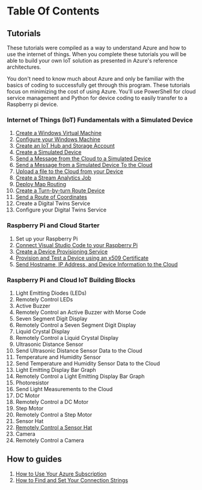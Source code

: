 # Table Of Contents

## Tutorials

These tutorials were compiled as a way to understand Azure and how to use the internet of things. When you complete these tutorials you will be able to build your own IoT solution as presented in Azure's reference architectures.

You don't need to know much about Azure and only be familiar with the basics of coding to successfully get through this program. These tutorials focus on minimizing the cost of using Azure. You'll use PowerShell for cloud service management and Python for device coding to easily transfer to a Raspberry pi device.

### Internet of Things (IoT) Fundamentals with a Simulated Device

1. [Create a Windows Virtual Machine](docs/tutorial-prerequisites.md)
1. [Configure your Windows Machine](docs/tutorial-configure.md)
1. [Create an IoT Hub and Storage Account](docs/tutorial-deployiothub.md)
1. [Create a Simulated Device](docs/tutorial-symmetrickeydevice.md)
1. [Send a Message from the Cloud to a Simulated Device](docs/tutorial-cloudtodevicemsg.md)
1. [Send a Message from a Simulated Device To the Cloud](docs/tutorial-devicetocloudmsg.md)
1. [Upload a file to the Cloud from your Device](docs/tutorial-uploaddevicefile.md)
1. [Create a Stream Analytics Job](docs/tutorial-deploystreamtostorage.md)
1. [Deploy Map Routing](docs/tutorial-deploymaps.md)
1. [Create a Turn-by-turn Route Device](docs/tutorial-maproutelistener.md)
1. [Send a Route of Coordinates](docs/tutorial-maproutecommand.md)
1. Create a Digital Twins Service
1. Configure your Digital Twins Service

### Raspberry Pi and Cloud Starter

1. Set up your Raspberry Pi
1. [Connect Visual Studio Code to your Raspberry Pi](docs/tutorial-rasp-connect.md)
1. [Create a Device Provisioning Service](docs/tutorial-deploydps.md)
1. [Provision and Test a Device using an x509 Certificate](docs/tutorial-dpsx509deviceenrollment.md)
1. [Send Hostname, IP Address, and Device Information to the Cloud](docs/tutorial-rasp-d2cipandhostname.md)

### Raspberry Pi and Cloud IoT Building Blocks

1. Light Emitting Diodes (LEDs)
1. Remotely Control LEDs
1. Active Buzzer
1. Remotely Control an Active Buzzer with Morse Code
1. Seven Segment Digit Display
1. Remotely Control a Seven Segment Digit Display
1. Liquid Crystal Display
1. Remotely Control a Liquid Crystal Display
1. Ultrasonic Distance Sensor
1. Send Ultrasonic Distance Sensor Data to the Cloud
1. Temperature and Humidity Sensor
1. Send Temperature and Humidity Sensor Data to the Cloud
1. Light Emitting Display Bar Graph
1. Remotely Control a Light Emitting Display Bar Graph
1. Photoresistor
1. Send Light Measurements to the Cloud
1. DC Motor
1. Remotely Control a DC Motor
1. Step Motor
1. Remotely Control a Step Motor
1. Sensor Hat
1. [Remotely Control a Sensor Hat](docs/tutorial-rasp-d2csensorhat.md)
1. Camera
1. Remotely Control a Camera

## How to guides

1. [How to Use Your Azure Subscription](docs/howto-connecttoazure.md)
1. [How to Find and Set Your Connection Strings](docs/howto-connectionstrings.md)
